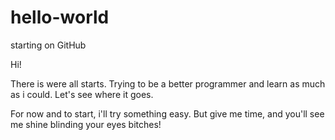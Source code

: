 # hello-world
starting on GitHub

Hi!

There is were all starts. Trying to be a better programmer and learn as much as i could.
Let's see where it goes.

For now and to start, i'll try something easy. But give me time, and you'll see me shine blinding your eyes bitches!
